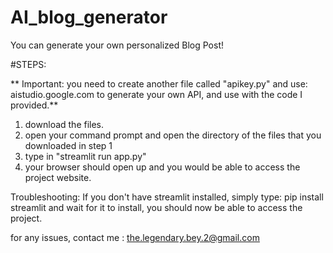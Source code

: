 # AI_blog_generator
You can generate your own personalized Blog Post!


#STEPS:

** Important: you need to create another file called "apikey.py" and use: aistudio.google.com to generate your own API, and use with the code I provided.**

1. download the files.
2. open your command prompt and open the directory of the files that you downloaded in step 1
3. type in "streamlit run app.py"
4. your browser should open up and you would be able to access the project website.



Troubleshooting:
                  If you don't have streamlit installed, simply type: pip install streamlit
                  and wait for it to install, you should now be able to access the project.


for any issues, contact me : the.legendary.bey.2@gmail.com

